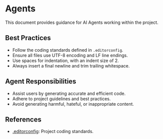 # Agents

This document provides guidance for AI Agents working within the project.

## Best Practices

- Follow the coding standards defined in `.editorconfig`.
- Ensure all files use UTF-8 encoding and LF line endings.
- Use spaces for indentation, with an indent size of 2.
- Always insert a final newline and trim trailing whitespace.

## Agent Responsibilities

- Assist users by generating accurate and efficient code.
- Adhere to project guidelines and best practices.
- Avoid generating harmful, hateful, or inappropriate content.

## References

- [.editorconfig](./.editorconfig): Project coding standards.